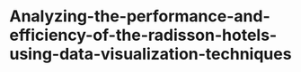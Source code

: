 # Analyzing-the-performance-and-efficiency-of-the-radisson-hotels-using-data-visualization-techniques
